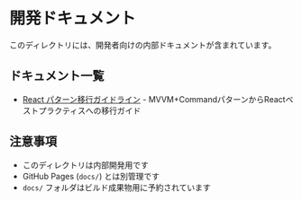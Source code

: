 # 開発ドキュメント

このディレクトリには、開発者向けの内部ドキュメントが含まれています。

## ドキュメント一覧

- [React パターン移行ガイドライン](./migration-guide-to-react-patterns.md) - MVVM+CommandパターンからReactベストプラクティスへの移行ガイド

## 注意事項

- このディレクトリは内部開発用です
- GitHub Pages (`docs/`) とは別管理です
- `docs/` フォルダはビルド成果物用に予約されています